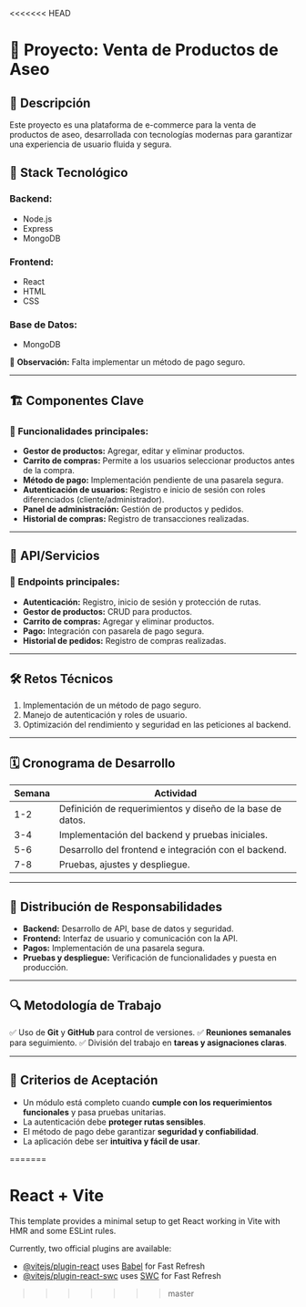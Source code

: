 <<<<<<< HEAD
# 📌 Proyecto: Venta de Productos de Aseo

## 📖 Descripción
Este proyecto es una plataforma de e-commerce para la venta de productos de aseo, desarrollada con tecnologías modernas para garantizar una experiencia de usuario fluida y segura.

## 🚀 Stack Tecnológico

### Backend:
- Node.js
- Express
- MongoDB

### Frontend:
- React
- HTML
- CSS

### Base de Datos:
- MongoDB

📌 **Observación:** Falta implementar un método de pago seguro.

---

## 🏗️ Componentes Clave

### 🎯 Funcionalidades principales:
- **Gestor de productos:** Agregar, editar y eliminar productos.
- **Carrito de compras:** Permite a los usuarios seleccionar productos antes de la compra.
- **Método de pago:** Implementación pendiente de una pasarela segura.
- **Autenticación de usuarios:** Registro e inicio de sesión con roles diferenciados (cliente/administrador).
- **Panel de administración:** Gestión de productos y pedidos.
- **Historial de compras:** Registro de transacciones realizadas.

---

## 📡 API/Servicios

### 🔗 Endpoints principales:
- **Autenticación:** Registro, inicio de sesión y protección de rutas.
- **Gestor de productos:** CRUD para productos.
- **Carrito de compras:** Agregar y eliminar productos.
- **Pago:** Integración con pasarela de pago segura.
- **Historial de pedidos:** Registro de compras realizadas.

---

## 🛠️ Retos Técnicos
1. Implementación de un método de pago seguro.
2. Manejo de autenticación y roles de usuario.
3. Optimización del rendimiento y seguridad en las peticiones al backend.

---

## 🗓️ Cronograma de Desarrollo

| Semana | Actividad |
|--------|-----------|
| 1-2 | Definición de requerimientos y diseño de la base de datos. |
| 3-4 | Implementación del backend y pruebas iniciales. |
| 5-6 | Desarrollo del frontend e integración con el backend. |
| 7-8 | Pruebas, ajustes y despliegue. |

---

## 👥 Distribución de Responsabilidades
- **Backend:** Desarrollo de API, base de datos y seguridad.
- **Frontend:** Interfaz de usuario y comunicación con la API.
- **Pagos:** Implementación de una pasarela segura.
- **Pruebas y despliegue:** Verificación de funcionalidades y puesta en producción.

---

## 🔍 Metodología de Trabajo
✅ Uso de **Git** y **GitHub** para control de versiones.
✅ **Reuniones semanales** para seguimiento.
✅ División del trabajo en **tareas y asignaciones claras**.

---

## 🎯 Criterios de Aceptación
- Un módulo está completo cuando **cumple con los requerimientos funcionales** y pasa pruebas unitarias.
- La autenticación debe **proteger rutas sensibles**.
- El método de pago debe garantizar **seguridad y confiabilidad**.
- La aplicación debe ser **intuitiva y fácil de usar**.

=======
# React + Vite

This template provides a minimal setup to get React working in Vite with HMR and some ESLint rules.

Currently, two official plugins are available:

- [@vitejs/plugin-react](https://github.com/vitejs/vite-plugin-react/blob/main/packages/plugin-react/README.md) uses [Babel](https://babeljs.io/) for Fast Refresh
- [@vitejs/plugin-react-swc](https://github.com/vitejs/vite-plugin-react-swc) uses [SWC](https://swc.rs/) for Fast Refresh
>>>>>>> master
